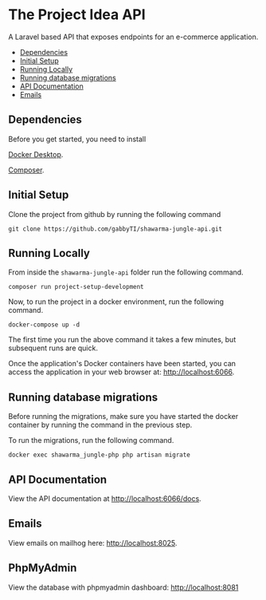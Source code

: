 # The Project Idea API

A Laravel based API that exposes endpoints for an e-commerce application.

-   [Dependencies](#dependencies)
-   [Initial Setup](#initial-setup)
-   [Running Locally](#running-locally)
-   [Running database migrations](#running-database-migrations)
-   [API Documentation](#api-documentation)
-   [Emails](#emails)

## Dependencies

Before you get started, you need to install

[Docker Desktop](https://www.docker.com/products/docker-desktop).

[Composer](https://getcomposer.org/download/).

## Initial Setup

Clone the project from github by running the following command

```
git clone https://github.com/gabbyTI/shawarma-jungle-api.git
```

## Running Locally

From inside the `shawarma-jungle-api` folder run the following command.

```
composer run project-setup-development
```

Now, to run the project in a docker environment, run the following command.

```
docker-compose up -d
```

The first time you run the above command it takes a few minutes, but subsequent runs are quick.

Once the application's Docker containers have been started, you can access the application in your web browser at: [http://localhost:6066](http://localhost:6066).

## Running database migrations

Before running the migrations, make sure you have started the docker container by running the command in the previous step.

To run the migrations, run the following command.

```
docker exec shawarma_jungle-php php artisan migrate
```

## API Documentation

View the API documentation at [http://localhost:6066/docs](http://localhost:6066/docs).

## Emails

View emails on mailhog here: [http://localhost:8025](http://localhost:8025).

## PhpMyAdmin

View the database with phpmyadmin dashboard: [http://localhost:8081](http://localhost:8081)
